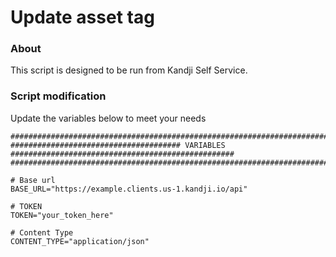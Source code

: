 # Update asset tag

### About

This script is designed to be run from Kandji Self Service.

### Script modification

Update the variables below to meet your needs

```shell
###################################################################################################
###################################### VARIABLES ##################################################
###################################################################################################

# Base url
BASE_URL="https://example.clients.us-1.kandji.io/api"

# TOKEN
TOKEN="your_token_here"

# Content Type
CONTENT_TYPE="application/json"
```